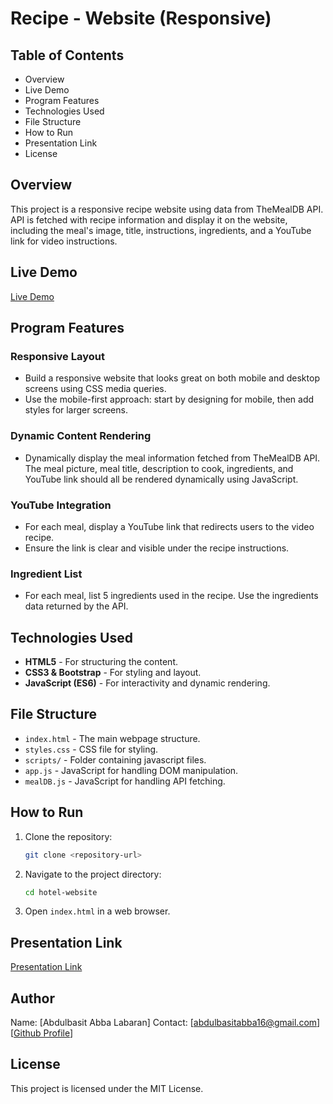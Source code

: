 # Recipe - Website (Responsive)

## Table of Contents
- Overview
- Live Demo
- Program Features
- Technologies Used
- File Structure
- How to Run
- Presentation Link
- License

## Overview
This project is a responsive recipe website using data from TheMealDB API. API is fetched with recipe information and display it on the website, including the meal's image, title, instructions, ingredients, and a YouTube link for video instructions.
## Live Demo
[Live Demo]()

## Program Features

### Responsive Layout
- Build a responsive website that looks great on both mobile and desktop screens using CSS media queries.
- Use the mobile-first approach: start by designing for mobile, then add styles for larger screens.


### Dynamic Content Rendering
- Dynamically display the meal information fetched from TheMealDB API. The meal picture, meal title, description to cook, ingredients, and YouTube link should all be rendered dynamically using JavaScript.

### YouTube Integration
- For each meal, display a YouTube link that redirects users to the video recipe.
- Ensure the link is clear and visible under the recipe instructions.

### Ingredient List
- For each meal, list 5 ingredients used in the recipe. Use the ingredients data returned by the API.


## Technologies Used
- **HTML5** - For structuring the content.
- **CSS3 & Bootstrap** - For styling and layout.
- **JavaScript (ES6)** - For interactivity and dynamic rendering.

## File Structure
- `index.html` - The main webpage structure.
- `styles.css` - CSS file for styling.
- `scripts/` - Folder containing javascript files.
- `app.js` - JavaScript for handling DOM manipulation.
- `mealDB.js` - JavaScript for handling API fetching.

## How to Run
1. Clone the repository:
   ```sh
   git clone <repository-url>
   ```
2. Navigate to the project directory:
   ```sh
   cd hotel-website
   ```
3. Open `index.html` in a web browser.

## Presentation Link
[Presentation Link]()

## Author
Name: [Abdulbasit Abba Labaran]
Contact: [abdulbasitabba16@gmail.com]
 [[Github Profile](https://github.com/ABDULBASITABBA2003)]

## License
This project is licensed under the MIT License.